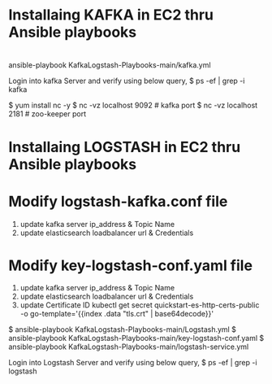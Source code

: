 # ##################################################################
# Installaing KAFKA in EC2 thru Ansible playbooks
# ##################################################################
  ansible-playbook KafkaLogstash-Playbooks-main/kafka.yml

 Login into kafka Server and verify using below query,
  $ ps -ef | grep -i kafka

  $ yum install nc -y
  $ nc -vz localhost 9092    # kafka port
  $ nc -vz localhost 2181    # zoo-keeper port

# ##################################################################
# Installaing LOGSTASH in EC2 thru Ansible playbooks
# ##################################################################

# Modify logstash-kafka.conf file 
  1) update kafka server ip_address & Topic Name
  2) update elasticsearch loadbalancer url & Credentials

# Modify key-logstash-conf.yaml file
  1) update kafka server ip_address & Topic Name
  2) update elasticsearch loadbalancer url & Credentials
  3) update Certificate ID
     kubectl get secret quickstart-es-http-certs-public -o go-template='{{index .data "tls.crt" | base64decode}}'


 $ ansible-playbook KafkaLogstash-Playbooks-main/Logstash.yml
 $ ansible-playbook KafkaLogstash-Playbooks-main/key-logstash-conf.yaml
 $ ansible-playbook KafkaLogstash-Playbooks-main/logstash-service.yml

 Login into Logstash Server and verify using below query,
  $ ps -ef | grep -i logstash
# ##################################################################

